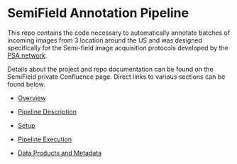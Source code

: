 # SemiField Annotation Pipeline

This repo contains the code necessary to automatically annotate batches of incoming images from 3 location around the US and was designed specifically for the Semi-field image acquisition protocols developed by the [PSA network](https://www.precisionsustainableag.org/).

Details about the project and repo documentation can be found on the SemiField private Confluence page. Direct links to various sections can be found below.

- [Overview](https://precision-sustainable-ag.atlassian.net/l/cp/KvWLivGW)
  
- [Pipeline Description](https://precision-sustainable-ag.atlassian.net/wiki/spaces/SAP/pages/151945228/Pipeline+Description)
    
- [Setup](https://precision-sustainable-ag.atlassian.net/wiki/spaces/SAP/pages/152077232/Setup)
  
- [Pipeline Execution](https://precision-sustainable-ag.atlassian.net/wiki/spaces/SAP/pages/153911297/Pipeline+Execution)
  
- [Data Products and Metadata](https://precision-sustainable-ag.atlassian.net/wiki/spaces/SAP/pages/159711242/Data+Products+and+Metadata)
